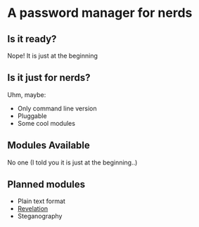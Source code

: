 A password manager for nerds
====

Is it ready?
---
Nope! It is just at the beginning

Is it just for nerds?
---
Uhm, maybe:
* Only command line version
* Pluggable
* Some cool modules

Modules Available
---
No one (I told you it is just at the beginning..)

Planned modules
---
* Plain text format
* [Revelation]( http://oss.codepoet.no/revelation/wiki/Home )
* Steganography